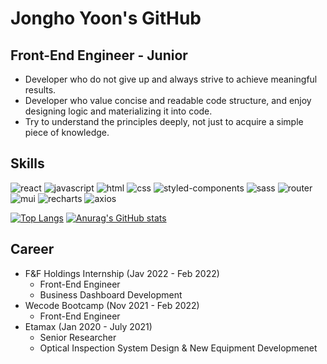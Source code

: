 # Jongho Yoon's GitHub
## Front-End Engineer - Junior
- Developer who do not give up and always strive to achieve meaningful results.
- Developer who value concise and readable code structure, and enjoy designing logic and materializing it into code.
- Try to understand the principles deeply, not just to acquire a simple piece of knowledge.
## Skills
<img alt="react" src="https://img.shields.io/badge/React-06B4F8?style=for-the-badge&logo=react&logoColor=FFFFFF" /> <img alt="javascript" src="https://img.shields.io/badge/JavaScript-F7DF1E?style=for-the-badge&logo=JavaScript&logoColor=black" /> <img alt="html" src="https://img.shields.io/badge/HTML5-E34F26?style=for-the-badge&logo=HTML5&logoColor=FFFFFF" /> <img alt="css" src="https://img.shields.io/badge/CSS3-1572B6?style=for-the-badge&logo=CSS3&logoColor=FFFFFF" /> <img alt="styled-components" src="https://img.shields.io/badge/styled--components-DB7093?style=for-the-badge&logo=styled-components&logoColor=FFFFFF" /> <img alt="sass" src="https://img.shields.io/badge/Sass-CC6699?style=for-the-badge&logo=Sass&logoColor=FFFFFF" /> <img alt="router" src="https://img.shields.io/badge/React Router-CA4245?style=for-the-badge&logo=React Router&logoColor=white" /> <img alt="mui" src="https://img.shields.io/badge/MUI-007FFF?style=for-the-badge&logo=MUI&logoColor=white" /> <img alt="recharts" src="https://img.shields.io/badge/Recharts-C70039?style=for-the-badge" /> <img alt="axios" src="https://img.shields.io/badge/Axios-FFC300?style=for-the-badge" />

[![Top Langs](https://github-readme-stats.vercel.app/api/top-langs/?username=myway8907&show_icons=true&theme=dracula)](https://github.com/myway8907)
[![Anurag's GitHub stats](https://github-readme-stats.vercel.app/api?username=myway8907&show_icons=true&theme=dracula)](https://github.com/myway8907)
## Career
- F&F Holdings Internship (Jav 2022 - Feb 2022)
  - Front-End Engineer
  - Business Dashboard Development
- Wecode Bootcamp (Nov 2021 - Feb 2022)
  - Front-End Engineer
- Etamax (Jan 2020 - July 2021)
  - Senior Researcher
  - Optical Inspection System Design & New Equipment Developmenet
